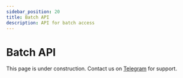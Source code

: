 ```yaml
---
sidebar_position: 20
title: Batch API
description: API for batch access
---
```


# Batch API

This page is under construction. Contact us on [Telegram](https://t.me/HydraDevs) for support.
